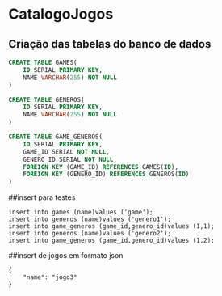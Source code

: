 # CatalogoJogos

## Criação das tabelas do banco de dados

```SQL
CREATE TABLE GAMES(
	ID SERIAL PRIMARY KEY,
	NAME VARCHAR(255) NOT NULL
)

CREATE TABLE GENEROS(
	ID SERIAL PRIMARY KEY,
	NAME VARCHAR(255) NOT NULL
)

CREATE TABLE GAME_GENEROS(
	ID SERIAL PRIMARY KEY,
	GAME_ID SERIAL NOT NULL,
	GENERO_ID SERIAL NOT NULL,
	FOREIGN KEY (GAME_ID) REFERENCES GAMES(ID),
	FOREIGN KEY (GENERO_ID) REFERENCES GENEROS(ID)
)
```


##insert para testes
```
insert into games (name)values ('game');
insert into generos (name)values ('genero1');
insert into game_generos (game_id,genero_id)values (1,1);
insert into generos (name)values ('genero2');
insert into game_generos (game_id,genero_id)values (1,2);
```


##insert de jogos em formato json
```
{
    "name": "jogo3"
}
```